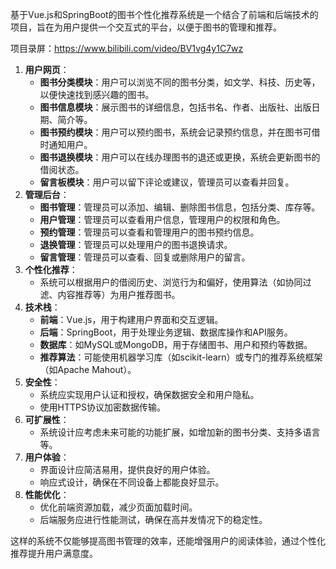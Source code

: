 ﻿基于Vue.js和SpringBoot的图书个性化推荐系统是一个结合了前端和后端技术的项目，旨在为用户提供一个交互式的平台，以便于图书的管理和推荐。

项目录屏：https://www.bilibili.com/video/BV1vg4y1C7wz

1. **用户网页**：
   - **图书分类模块**：用户可以浏览不同的图书分类，如文学、科技、历史等，以便快速找到感兴趣的图书。
   - **图书信息模块**：展示图书的详细信息，包括书名、作者、出版社、出版日期、简介等。
   - **图书预约模块**：用户可以预约图书，系统会记录预约信息，并在图书可借时通知用户。
   - **图书退换模块**：用户可以在线办理图书的退还或更换，系统会更新图书的借阅状态。
   - **留言板模块**：用户可以留下评论或建议，管理员可以查看并回复。
2. **管理后台**：
   - **图书管理**：管理员可以添加、编辑、删除图书信息，包括分类、库存等。
   - **用户管理**：管理员可以查看用户信息，管理用户的权限和角色。
   - **预约管理**：管理员可以查看和管理用户的图书预约信息。
   - **退换管理**：管理员可以处理用户的图书退换请求。
   - **留言管理**：管理员可以查看、回复或删除用户的留言。
3. **个性化推荐**：
   - 系统可以根据用户的借阅历史、浏览行为和偏好，使用算法（如协同过滤、内容推荐等）为用户推荐图书。
4. **技术栈**：
   - **前端**：Vue.js，用于构建用户界面和交互逻辑。
   - **后端**：SpringBoot，用于处理业务逻辑、数据库操作和API服务。
   - **数据库**：如MySQL或MongoDB，用于存储图书、用户和预约等数据。
   - **推荐算法**：可能使用机器学习库（如scikit-learn）或专门的推荐系统框架（如Apache Mahout）。
5. **安全性**：
   - 系统应实现用户认证和授权，确保数据安全和用户隐私。
   - 使用HTTPS协议加密数据传输。
6. **可扩展性**：
   - 系统设计应考虑未来可能的功能扩展，如增加新的图书分类、支持多语言等。
7. **用户体验**：
   - 界面设计应简洁易用，提供良好的用户体验。
   - 响应式设计，确保在不同设备上都能良好显示。
8. **性能优化**：
   - 优化前端资源加载，减少页面加载时间。
   - 后端服务应进行性能测试，确保在高并发情况下的稳定性。

这样的系统不仅能够提高图书管理的效率，还能增强用户的阅读体验，通过个性化推荐提升用户满意度。